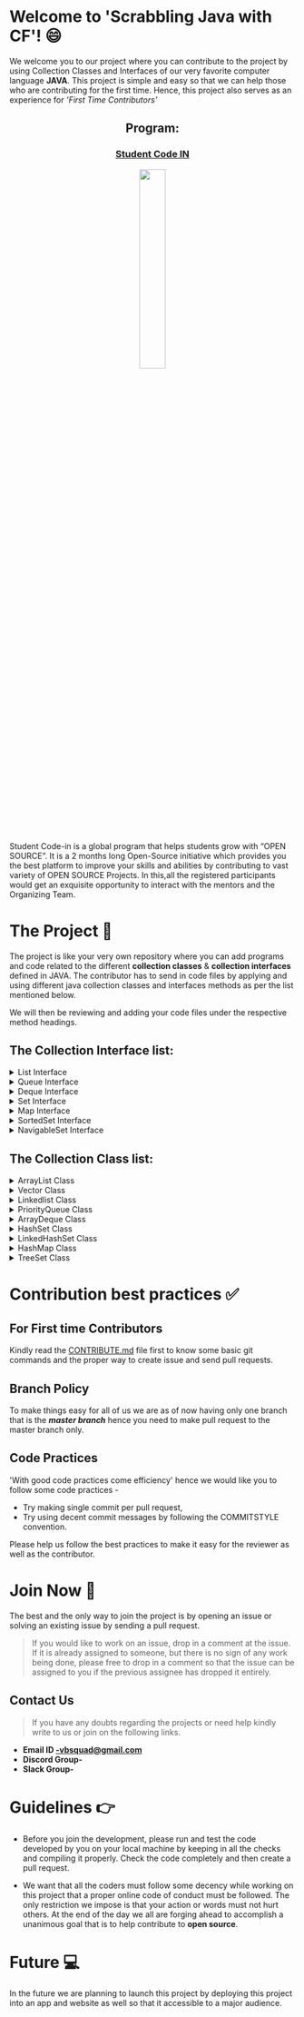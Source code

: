 # Welcome to 'Scrabbling Java with CF'! :smile:
We welcome you to our project where you can contribute to the project by using Collection Classes and Interfaces of our very favorite computer language **JAVA**. 
This project is simple and easy so that we can help those who are contributing for the first time. Hence, this project also serves as an experience for *'First Time Contributors'* 

<h2 align= "center"><b> Program: </b></h2>

<a href = "https://scodein.tech/"><h3 align= "center"><b> Student Code IN </b></h3></a> 

<p align="center"><img width=30% src="https://github.com/VBSquad/Scrabbling-Java-With-CF/blob/master/SCI%202020%20logo.JPG"></p>

Student Code-in is a global program that helps students grow with “OPEN SOURCE”. It is a 2 months long Open-Source initiative which provides you the best platform to improve your skills and abilities by contributing to vast variety of OPEN SOURCE Projects. In this,all the registered participants would get an exquisite opportunity to interact with the mentors and the Organizing Team. 



# The Project :open_file_folder:

The project is like your very own repository where you can add programs and code related to the different **collection classes** & **collection interfaces** defined in JAVA.  The contributor has to send in code files by applying and using different java collection classes and interfaces methods as per the list mentioned below. 

We will then be reviewing and adding your code files under the respective method headings. 

## The Collection Interface list:  
<details> 
 <summary> List Interface </summary > <br>

 - [void add(int index, E element)](https://github.com/VBSquad/Scrabbling-Java-With-CF/tree/master/Collection%20Interfaces/List%20Interface/ListVoidAddElementAtIndex)
 - [boolean add(E e)](https://github.com/VBSquad/Scrabbling-Java-With-CF/tree/master/Collection%20Interfaces/List%20Interface/boolean%20add(E%20e))
 - [boolean addAll(Collection<? extends E> c)](https://github.com/VBSquad/Scrabbling-Java-With-CF/tree/master/Collection%20Interfaces/List%20Interface/boolean%20addAll(Collection%20extends%20E%20c))
 - [boolean addAll(int index, Collection<? extends E> c)](https://github.com/VBSquad/Scrabbling-Java-With-CF/tree/master/Collection%20Interfaces/List%20Interface/boolean%20addAll(int%20index%2C%20Collection%20extends%20E%20c))
 - [void clear()](https://github.com/VBSquad/Scrabbling-Java-With-CF/tree/master/Collection%20Interfaces/List%20Interface/void%20clear())
 - [boolean equals(Object o)](https://github.com/VBSquad/Scrabbling-Java-With-CF/tree/master/Collection%20Interfaces/List%20Interface/ListBooleanEquals)
 - [int hashcode()](https://github.com/VBSquad/Scrabbling-Java-With-CF/tree/master/Collection%20Interfaces/List%20Interface/int%20hashcode())
 - [E get(int index)](https://github.com/VBSquad/Scrabbling-Java-With-CF/tree/master/Collection%20Interfaces/List%20Interface/ListGetIndexElement)
 - [boolean isEmpty()](https://github.com/VBSquad/Scrabbling-Java-With-CF/tree/master/Collection%20Interfaces/List%20Interface/boolean%20isEmpty())
 - [int lastIndexOf(Object o)](https://github.com/VBSquad/Scrabbling-Java-With-CF/tree/master/Collection%20Interfaces/List%20Interface/ListLastIndexOf)
 - [Object[]toArray()](https://github.com/VBSquad/Scrabbling-Java-With-CF/tree/master/Collection%20Interfaces/List%20Interface/Object%5B%5D%20toArray())
 - [<T> T[] toArray(T[] a)](https://github.com/VBSquad/Scrabbling-Java-With-CF/tree/master/Collection%20Interfaces/List%20Interface/T%5B%5D%20toArray(T%5B%5D%20a))
 - [boolean contains(Object o)](https://github.com/VBSquad/Scrabbling-Java-With-CF/tree/master/Collection%20Interfaces/List%20Interface/ListBooleanContainsObject)	
 - [boolean containsAll(Collection<?> c)](https://github.com/VBSquad/Scrabbling-Java-With-CF/tree/master/Collection%20Interfaces/List%20Interface/boolean%20containsAll(Collection%20c))
 - [int indexOf(Object o)](https://github.com/VBSquad/Scrabbling-Java-With-CF/tree/master/Collection%20Interfaces/List%20Interface/ListIntdexOfObjectFunc)
 - [E remove(int index)](https://github.com/VBSquad/Scrabbling-Java-With-CF/tree/master/Collection%20Interfaces/List%20Interface/ListRemoveElementFromIndexFunct)
 - [boolean remove(Object o)](https://github.com/VBSquad/Scrabbling-Java-With-CF/tree/master/Collection%20Interfaces/List%20Interface/boolean%20remove(Object%20o))
 - [boolean removeAll(Collection<?> c)](https://github.com/VBSquad/Scrabbling-Java-With-CF/tree/master/Collection%20Interfaces/List%20Interface/boolean%20removeAll(Collection%20c))
 - [void replaceAll(UnaryOperator<E> operator)](https://github.com/VBSquad/Scrabbling-Java-With-CF/tree/master/Collection%20Interfaces/List%20Interface/void%20replaceAll(UnaryOperator%20operator))
 - [void retainAll(Collection<?> c)](https://github.com/VBSquad/Scrabbling-Java-With-CF/tree/master/Collection%20Interfaces/List%20Interface/void%20retainAll(Collection%20c))
 - [E set(int index, E element)](https://github.com/VBSquad/Scrabbling-Java-With-CF/tree/master/Collection%20Interfaces/List%20Interface/ListSetIndexElement)
 - [void sort(Comparator<? super E> c)](https://github.com/VBSquad/Scrabbling-Java-With-CF/tree/master/Collection%20Interfaces/List%20Interface/void%20sort(Comparator%20super%20E%20c))
 - [Spliterator<E> spliterator()](https://github.com/VBSquad/Scrabbling-Java-With-CF/tree/master/Collection%20Interfaces/List%20Interface/SpliteratorSequentialIteration)
 - [List<E> subList(int fromIndex, int toIndex)](https://github.com/VBSquad/Scrabbling-Java-With-CF/tree/master/Collection%20Interfaces/List%20Interface/List%20subList(int%20fromIndex%2C%20int%20toIndex))
 - [int size()](https://github.com/VBSquad/Scrabbling-Java-With-CF/tree/master/Collection%20Interfaces/List%20Interface/intsize())
 </details>

<details> 
 <summary> Queue Interface  </summary > <br>

 - [boolean add(object)](https://github.com/VBSquad/Scrabbling-Java-With-CF/tree/master/Collection%20Interfaces/Queue%20Interface/Queue%20Add) 
 - [boolean offer(object)](https://github.com/VBSquad/Scrabbling-Java-With-CF/tree/master/Collection%20Interfaces/Queue%20Interface/Queue%20Offer)
 - [Object remove()](https://github.com/VBSquad/Scrabbling-Java-With-CF/tree/master/Collection%20Interfaces/Queue%20Interface/Queue%20Remove)
 - [Object poll()](https://github.com/VBSquad/Scrabbling-Java-With-CF/tree/master/Collection%20Interfaces/Queue%20Interface/Queue%20Poll)
 - [Object element()](https://github.com/VBSquad/Scrabbling-Java-With-CF/tree/master/Collection%20Interfaces/Queue%20Interface/Queue%20Element)
 - [Object peek()](https://github.com/VBSquad/Scrabbling-Java-With-CF/tree/master/Collection%20Interfaces/Queue%20Interface/Queue%20Peek)
</details>
 
<details>
 <summary> Deque Interface </summary> <br> 
 
- [boolean add(object)](https://github.com/VBSquad/Scrabbling-Java-With-CF/tree/master/Collection%20Interfaces/Deque%20Interface/boolean%20add(Object))
- [boolean offer(object)](https://github.com/VBSquad/Scrabbling-Java-With-CF/tree/master/Collection%20Interfaces/Deque%20Interface/boolean%20offer(Object))
- [Object remove()](https://github.com/VBSquad/Scrabbling-Java-With-CF/tree/master/Collection%20Interfaces/Deque%20Interface/Object%20remove())
- [Object poll()](https://github.com/VBSquad/Scrabbling-Java-With-CF/tree/master/Collection%20Interfaces/Deque%20Interface/Object%20poll())
- [Object element()](https://github.com/VBSquad/Scrabbling-Java-With-CF/tree/master/Collection%20Interfaces/Deque%20Interface/Object%20element())
- [Object peek()](https://github.com/VBSquad/Scrabbling-Java-With-CF/tree/master/Collection%20Interfaces/Deque%20Interface/Object%20peek())
</details>
 
<details> 
 <summary> Set Interface </summary> <br> 
 
 - [add()](https://github.com/VBSquad/Scrabbling-Java-With-CF/tree/master/Collection%20Interfaces/Set%20Interface/Set%20Add)
 - [addAll()](https://github.com/VBSquad/Scrabbling-Java-With-CF/tree/master/Collection%20Interfaces/Set%20Interface/Set%20AddAll) 
 - [iterator()](https://github.com/VBSquad/Scrabbling-Java-With-CF/tree/master/Collection%20Interfaces/Set%20Interface/Set%20Iterator)
 - [remove()](https://github.com/VBSquad/Scrabbling-Java-With-CF/tree/master/Collection%20Interfaces/Set%20Interface/Set%20Remove) 
 - [removeAll()](https://github.com/VBSquad/Scrabbling-Java-With-CF/tree/master/Collection%20Interfaces/Set%20Interface/Set%20Remove%20All) 
 - [retainAll()](https://github.com/VBSquad/Scrabbling-Java-With-CF/tree/master/Collection%20Interfaces/Set%20Interface/Set%20Retain%20all)
 - [clear()](https://github.com/VBSquad/Scrabbling-Java-With-CF/tree/master/Collection%20Interfaces/Set%20Interface/clear())
 - [size()](https://github.com/VBSquad/Scrabbling-Java-With-CF/tree/master/Collection%20Interfaces/Set%20Interface/size())
 - toArray()
 - contains() 
 - containsAll()
 - hashCode()
 </details>
 
<details> 
 <summary> Map Interface  </summary> <br> 
 
 - put(K, V)
 - putAll()
 - putIfAbsent(K, V) 
 - get(K)
 - getOrDefault(K, defaultValue)
 - containsKey(K)
 - containsValue(V)
 - replace(K, V) 
 - replace(K, oldValue, newValue)
 - remove(K)
 - remove(K, V)
 - keySet()
 - values()
 - entrySet() 
 </details>

<details> 
 <summary> SortedSet Interface </summary> <br>
 
 - comparator()
 - first()
 - last()
 - headSet(element)
 - tailSet(element)
 - subSet(element1, element2)
 </details> 
 
<details> 
 <summary> NavigableSet Interface </summary> </br>
 
 - descendingSet()
 - descendingIterator()
 - ceiling()
 - floor()
 - higher()
 - lower() 
 - pollFirst()
 - pollLast()
 </details>

## The Collection Class list:  

<details>
 <summary> ArrayList Class </summary> <br> 
 
 - boolean add(E e)
 - void add(int index, E element)
 - boolean addAll(Collection<? extends E> c)
 - boolean addAll(int index, Collection<? extends E> c)
 - void clear()
 - Object clone() 
 - boolean contains(Object o)
 - void ensureCapacity(int minCapacity)
 - E get(int index)
 - int indexOf(Object o)
 - boolean isEmpty()
 - int lastIndexOf(Object o)
 - E remove(int index)
 - boolean remove(Object o)
 - protected void removeRange(int fromIndex, int toIndex)
 - E set(int index, E element)
 - int size()
 - Object[] toArray()
 - <T> T[] toArray(T[] a)
 - void trimToSize()
</details> 

<details> 
 <summary> Vector Class  </summary> <br> 
 
 - void add(int index, Object element)
 - boolean add(Object o)
 - boolean addAll(Collection c)
 - boolean addAll(int index, Collection c)
 - void addElement(Object obj)
 - int capacity()
 - void clear()
 - Object clone()
 - boolean contains(Object elem)
 - boolean containsAll(Collection c)
 - void copyInto(Object[] anArray)
 - Object elementAt(int index)
 - Enumeration elements()
 - void ensureCapacity(int minCapacity)
 - boolean equals(Object o)
 - Object firstElement()
 - Object get(int index)
 - int hashCode()
 - int indexOf(Object elem)
 - int indexOf(Object elem, int index)
 - void insertElementAt(Object obj, int index)
 - boolean isEmpty()
 - Object lastElement()
 - int lastIndexOf(Object elem)
 - int lastIndexOf(Object elem, int index)
 - Object remove(int index)
 - boolean remove(Object o)
 - boolean removeAll(Collection c)
 - void removeAllElements()
 - boolean removeElement(Object obj)
 - void removeElementAt(int index)
 - protected void removeRange(int fromIndex, int toIndex)
 - boolean retainAll(Collection c)
 - Object set(int index, Object element)
 - void setElementAt(Object obj, int index)
 - void setSize(int newSize)
 - int size()
 - List subList(int fromIndex, int toIndex)
 - Object[] toArray()
 - Object[] toArray(Object[] a)
 - String toString()
 - void trimToSize()
 </details> 

<details> 
 <summary> Linkedlist Class  </summary> <br> 
 
 - void add(int index, Object element)
 - boolean add(Object o)
 - boolean addAll(Collection c)
 - boolean addAll(int index, Collection c)
 - void addFirst(Object o)
 - void addLast(Object o)
 - void clear()
 - Object clone()
 - boolean contains(Object o)
 - Object get(int index)
 - Object getFirst()
 - Object getLast()
 - int indexOf(Object o)
 - int lastIndexOf(Object o)
 - ListIterator listIterator(int index)
 - Object remove(int index)
 - boolean remove(Object o)
 - Object removeFirst()
 - Object removeLast()
 - Object set(int index, Object element)
 - int size()
 - Object[] toArray()
 - Object[] toArray(Object[] a)
</details>

<details> 
 <summary> PriorityQueue Class </summary> <br> 
 
 - boolean add(E e)
 - void clear()
 - Comparator<? super E> comparator()
 - boolean contains(Object o) 
 - Iterator<E> iterator() 
 - boolean offer(E e) 
 - E peek()
 - E poll()
 - boolean remove(Object o)
 - int size()
 - Object[] toArray()
 - <T> T[] toArray(T[] a)
 </details>
 
<details> 
 <summary> ArrayDeque Class </summary> <br> 
 
 - boolean add(E e)
 - void addFirst(E e)
 - void addLast(E e)
 - void clear()
 - ArrayDeque<E> clone()
 - boolean contains(Object o)
 - Iterator<E> descendingIterator()
 - E element()
 - E getFirst()
 - E getLast()
 - boolean isEmpty()
 - Iterator<E> iterator()
 - boolean offer(E e)
 - boolean offerFirst(E e)
 - boolean offerLast(E e)
 - E peek()
 - E peekFirst()
 - E peekLast()
 - E poll()
 - E pollFirst()
 - E pollLast()
 - E pop()
 - void push(E e)
 - E remove()
 - boolean remove(Object o)
 - E removeFirst()
 - boolean removeFirstOccurrence(Object o)
 - E removeLast()
 - boolean removeLastOccurrence(Object o)
 - int size()
 - object[] toArray()
 </details>

<details>
 <summary> HashSet Class  </summary> <br> 
 
 - boolean add(Object o)
 - void clear()
 - Object clone()
 - boolean contains(Object o)
 - boolean isEmpty()
 - Iterator iterator()
 -boolean remove(Object o)
 - int size()
 </details> 
 
 <details>
 <summary> LinkedHashSet Class </summary> <br>
 - Please Check
 </details>

<details>
 <summary> HashMap Class </summary> <br> 

- void clear()
 - Object clone()
 - boolean containsKey(Object key)
 - boolean containsValue(Object value)
 - Set entrySet()
 - Object get(Object key)	
 - boolean isEmpty()
 - Set keySet()
 - Object put(Object key, Object value)
 - putAll(Map m)
 - Object remove(Object key)
 - int size()
 - Collection values()
</details> 

<details>
 <summary> TreeSet Class </summary> <br> 
 
 - void clear()
 - Object clone()
 - Comparator comparator()
 - boolean containsKey(Object key)
 - boolean containsValue(Object value)
 - Set entrySet()
 - Object firstKey()
 - Object get(Object key)
 - SortedMap headMap(Object toKey)
 - Set keySet()
 - Object lastKey()
 - Object put(Object key, Object value)
 - void putAll(Map map)
 - Object remove(Object key)
 - int size()
 - SortedMap subMap(Object fromKey, Object toKey)
 - SortedMap tailMap(Object fromKey)
 - Collection values()
 </details>



# Contribution best practices :white_check_mark:

## For First time Contributors 
Kindly read the [CONTRIBUTE.md](https://github.com/VBSquad/Scrabbling-Java-With-CF/blob/master/CONTRIBUTE.md) file first to know some basic git commands and the proper way to create issue and send pull requests. 

## Branch Policy 
To make things easy for all of us we are as of now having only one branch that is the ***master branch*** hence you need to make pull request to the master branch only. 

## Code Practices 
'With good code practices come efficiency' hence we would like you to follow some code practices -

- Try making single commit per pull request, 
- Try using decent commit messages by following the COMMITSTYLE convention. 

Please help us follow the best practices to make it easy for the reviewer as well as the contributor.



# Join Now :email:

The best and the only way to join the project is by opening an issue or solving an existing issue by sending a pull request. 
 > If you would like to work on an issue, drop in a comment at the issue. If it is already assigned to someone, but there is no sign of any work being done, please free to drop in a comment so that the issue can be assigned to you if the previous assignee has dropped it entirely.

## Contact Us 
> If you have any doubts regarding the projects or need help kindly write to us or join on the following links.
- **Email ID -vbsquad@gmail.com**  
- **Discord Group-**
- **Slack Group-**

# Guidelines :point_right:
- Before you join the development, please run and test the code developed by you on your local machine by keeping in all the checks and compiling it properly.  Check the code completely and then create a pull request.

- We want  that all the coders must follow some decency while working on this project that a proper online code of conduct must be followed. The only restriction we impose is that your action or words must not hurt others. At the end of the day we all are forging ahead to accomplish a unanimous goal that is to help contribute to **open source**. 

# Future :computer:
In the future we are planning to launch this project by deploying this project into an app and website as well so that it accessible to a major audience. 

